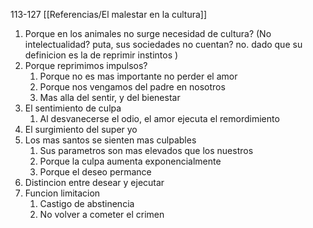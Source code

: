113-127
[[Referencias/El malestar en la cultura]]

1. Porque en los animales no surge necesidad de cultura?
	(No intelectualidad? puta, sus sociedades no cuentan? no. dado que su definicion es la de reprimir instintos )
1. Porque reprimimos impulsos?
	1. Porque no es mas importante no perder el amor
	2. Porque nos vengamos del padre en nosotros
	3. Mas alla del sentir, y del bienestar
2. El sentimiento de culpa
	1. Al desvanecerse el odio, el amor ejecuta el remordimiento
3. El surgimiento del super yo
4. Los mas santos se sienten mas culpables
	1. Sus parametros son mas elevados que los nuestros
	2. Porque la culpa aumenta exponencialmente
	3. Porque el deseo  permance
5. Distincion entre desear y ejecutar
6. Funcion limitacion
	1. Castigo de abstinencia
	2. No volver a cometer el crimen